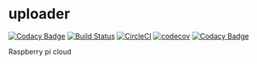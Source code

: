 # uploader

[![Codacy Badge](https://api.codacy.com/project/badge/Grade/7dd28ce2d89d414996e3245aff7e819d)](https://www.codacy.com/app/Quilliam/uploader?utm_source=github.com&utm_medium=referral&utm_content=Quilliam/uploader&utm_campaign=badger)
[![Build Status](https://travis-ci.org/Quilliam/uploader.svg?branch=master)](https://travis-ci.org/Quilliam/uploader)
[![CircleCI](https://circleci.com/gh/Quilliam/uploader.svg?style=svg)](https://circleci.com/gh/Quilliam/uploader)
[![codecov](https://codecov.io/gh/Quilliam/uploader/branch/master/graph/badge.svg)](https://codecov.io/gh/Quilliam/uploader)
[![Codacy Badge](https://api.codacy.com/project/badge/Coverage/7dd28ce2d89d414996e3245aff7e819d)](https://www.codacy.com/app/Quilliam/uploader?utm_source=github.com&utm_medium=referral&utm_content=Quilliam/uploader&utm_campaign=Badge_Coverage)

Raspberry pi cloud

